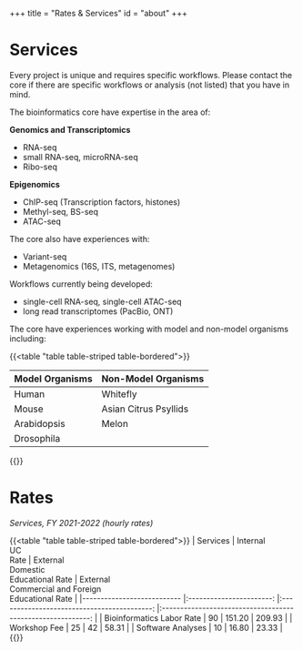 +++
title = "Rates & Services"
id = "about"
+++

# Services

Every project is unique and requires specific workflows. Please contact the core if there are specific workflows or analysis (not listed) that you have in mind. 

The bioinformatics core have expertise in the area of:

**Genomics and Transcriptomics**

- RNA-seq
- small RNA-seq, microRNA-seq
- Ribo-seq

**Epigenomics**

- ChIP-seq (Transcription factors, histones)
- Methyl-seq, BS-seq
- ATAC-seq

The core also have experiences with:

- Variant-seq
- Metagenomics (16S, ITS, metagenomes)

Workflows currently being developed:

- single-cell RNA-seq, single-cell ATAC-seq
- long read transcriptomes (PacBio, ONT)

The core have experiences working with model and non-model organisms including:

{{<table "table table-striped table-bordered">}}

| Model Organisms 	| Non-Model Organisms   	|
|-----------------	|-----------------------	|
| Human           	| Whitefly              	|
| Mouse           	| Asian Citrus Psyllids 	|
| Arabidopsis     	| Melon                 	|
| Drosophila      	|                       	|
{{</table>}}


# Rates

*Services, FY 2021-2022 (hourly rates)*

{{<table "table table-striped table-bordered">}}
| Services                  	| Internal<br> UC <br>Rate 	| External <br> Domestic <br> Educational Rate 	| External <br>Commercial and Foreign <br>Educational Rate 	|
|---------------------------	|:-----------------------:	|:------------------------------------------:	|:----------------------------------------------------------:	|
| Bioinformatics Labor Rate 	|            90           	|                   151.20                   	|                          209.93                          	|
| Workshop Fee              	|            25           	|                     42                     	|                           58.31                          	|
| Software Analyses         	|            10           	|                    16.80                   	|                           23.33                          	|
{{</table>}}